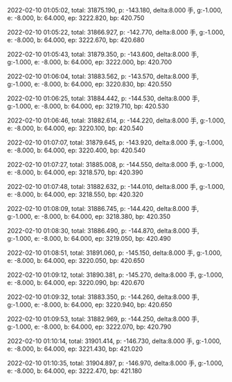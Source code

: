 2022-02-10 01:05:02, total: 31875.190, p: -143.180, delta:8.000 手, g:-1.000, e: -8.000, b: 64.000, ep: 3222.820, bp: 420.750

2022-02-10 01:05:22, total: 31866.927, p: -142.770, delta:8.000 手, g:-1.000, e: -8.000, b: 64.000, ep: 3222.670, bp: 420.680

2022-02-10 01:05:43, total: 31879.350, p: -143.600, delta:8.000 手, g:-1.000, e: -8.000, b: 64.000, ep: 3222.000, bp: 420.700

2022-02-10 01:06:04, total: 31883.562, p: -143.570, delta:8.000 手, g:-1.000, e: -8.000, b: 64.000, ep: 3220.830, bp: 420.550

2022-02-10 01:06:25, total: 31884.442, p: -144.530, delta:8.000 手, g:-1.000, e: -8.000, b: 64.000, ep: 3219.710, bp: 420.530

2022-02-10 01:06:46, total: 31882.614, p: -144.220, delta:8.000 手, g:-1.000, e: -8.000, b: 64.000, ep: 3220.100, bp: 420.540

2022-02-10 01:07:07, total: 31879.645, p: -143.920, delta:8.000 手, g:-1.000, e: -8.000, b: 64.000, ep: 3220.400, bp: 420.540

2022-02-10 01:07:27, total: 31885.008, p: -144.550, delta:8.000 手, g:-1.000, e: -8.000, b: 64.000, ep: 3218.570, bp: 420.390

2022-02-10 01:07:48, total: 31882.632, p: -144.010, delta:8.000 手, g:-1.000, e: -8.000, b: 64.000, ep: 3218.550, bp: 420.320

2022-02-10 01:08:09, total: 31886.745, p: -144.420, delta:8.000 手, g:-1.000, e: -8.000, b: 64.000, ep: 3218.380, bp: 420.350

2022-02-10 01:08:30, total: 31886.490, p: -144.870, delta:8.000 手, g:-1.000, e: -8.000, b: 64.000, ep: 3219.050, bp: 420.490

2022-02-10 01:08:51, total: 31891.060, p: -145.150, delta:8.000 手, g:-1.000, e: -8.000, b: 64.000, ep: 3220.050, bp: 420.650

2022-02-10 01:09:12, total: 31890.381, p: -145.270, delta:8.000 手, g:-1.000, e: -8.000, b: 64.000, ep: 3220.090, bp: 420.670

2022-02-10 01:09:32, total: 31883.350, p: -144.260, delta:8.000 手, g:-1.000, e: -8.000, b: 64.000, ep: 3220.940, bp: 420.650

2022-02-10 01:09:53, total: 31882.969, p: -144.250, delta:8.000 手, g:-1.000, e: -8.000, b: 64.000, ep: 3222.070, bp: 420.790

2022-02-10 01:10:14, total: 31901.414, p: -146.730, delta:8.000 手, g:-1.000, e: -8.000, b: 64.000, ep: 3221.430, bp: 421.020

2022-02-10 01:10:35, total: 31904.897, p: -146.970, delta:8.000 手, g:-1.000, e: -8.000, b: 64.000, ep: 3222.470, bp: 421.180
